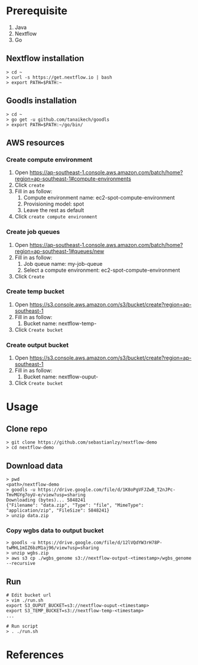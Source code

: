 # Prerequisite

1. Java 
2. Nextflow
3. Go

## Nextflow installation

```
> cd ~
> curl -s https://get.nextflow.io | bash
> export PATH=$PATH:~
```

## Goodls installation

```
> cd ~
> go get -u github.com/tanaikech/goodls
> export PATH=$PATH:~/go/bin/
```

## AWS resources
### Create compute environment
1. Open https://ap-southeast-1.console.aws.amazon.com/batch/home?region=ap-southeast-1#compute-environments
2. Click `create` 
3. Fill in as follow:
    1. Compute environment name: ec2-spot-compute-environment
    2. Provisioning model: spot
    3. Leave the rest as default
4. Click `create compute environment`

### Create job queues
1. Open https://ap-southeast-1.console.aws.amazon.com/batch/home?region=ap-southeast-1#queues/new
2. Fill in as follow:
    1. Job queue name: my-job-queue
    2. Select a compute environment: ec2-spot-compute-environment
3. Click `Create`

### Create temp bucket

1. Open https://s3.console.aws.amazon.com/s3/bucket/create?region=ap-southeast-1
2. Fill in as follow:
    1. Bucket name: nextflow-temp-<timestamp>
3. Click `Create bucket`

### Create output bucket

1. Open https://s3.console.aws.amazon.com/s3/bucket/create?region=ap-southeast-1
2. Fill in as follow:
    1. Bucket name: nextflow-ouput-<timestamp>
3. Click `Create bucket`

# Usage
## Clone repo
```
> git clone https://github.com/sebastianlzy/nextflow-demo
> cd nextflow-demo
```

## Download data
```
> pwd
<path>/nextflow-demo
> goodls -u https://drive.google.com/file/d/1K8oPgVFJZwB_T2nJPc-TmvMGYg7oyU-e/view?usp=sharing
Downloading (bytes)... 5848241
{"Filename": "data.zip", "Type": "file", "MimeType": "application/zip", "FileSize": 5848241}
> unzip data.zip
```

### Copy wgbs data to output bucket
```
> goodls -u https://drive.google.com/file/d/12lVQdYW3rH78P-twMHL1mIZ6bzM1aj96/view?usp=sharing
> unzip wgbs.zip
> aws s3 cp ./wgbs_genome s3://nextflow-output-<timestamp>/wgbs_genome --recursive
```

## Run

```
# Edit bucket url
> vim ./run.sh
export S3_OUPUT_BUCKET=s3://nextflow-ouput-<timestamp>
export S3_TEMP_BUCKET=s3://nextflow-temp-<timestamp>
...
```

```
# Run script
> . ./run.sh
```

# References

